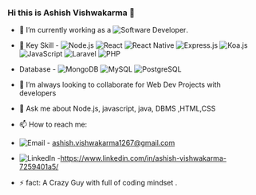 ### Hi this is Ashish Vishwakarma 👋

- 🔭 I’m currently working as a ![Software Developer](https://img.shields.io/badge/Software_Developer-FF6347?style=for-the-badge).
- 🌱 Key Skill - ![Node.js](https://img.shields.io/badge/Node.js-339933?style=for-the-badge&logo=nodedotjs&logoColor=white)
![React](https://img.shields.io/badge/React-20232A?style=for-the-badge&logo=react&logoColor=61DAFB)
![React Native](https://img.shields.io/badge/React_Native-20232A?style=for-the-badge&logo=react&logoColor=61DAFB)
![Express.js](https://img.shields.io/badge/Express.js-000000?style=for-the-badge&logo=express&logoColor=white)
![Koa.js](https://img.shields.io/badge/Koa.js-33333D?style=for-the-badge&logo=koa&logoColor=white)
![JavaScript](https://img.shields.io/badge/JavaScript-F7DF1E?style=for-the-badge&logo=javascript&logoColor=black)
![Laravel](https://img.shields.io/badge/Laravel-FF2D20?style=for-the-badge&logo=laravel&logoColor=white)
![PHP](https://img.shields.io/badge/PHP-777BB4?style=for-the-badge&logo=php&logoColor=white)

- Database - ![MongoDB](https://img.shields.io/badge/MongoDB-47A248?style=for-the-badge&logo=mongodb&logoColor=white)
![MySQL](https://img.shields.io/badge/MySQL-4479A1?style=for-the-badge&logo=mysql&logoColor=white)
![PostgreSQL](https://img.shields.io/badge/PostgreSQL-336791?style=for-the-badge&logo=postgresql&logoColor=white)

- 👯 I’m always looking to collaborate for Web Dev Projects with developers 
- 💬 Ask me about Node.js, javascript, java, DBMS ,HTML,CSS 
- 📫 How to reach me:
- ![Email](https://img.shields.io/badge/Email-D14836?style=for-the-badge&logo=gmail&logoColor=white)  - ashish.vishwakarma1267@gmail.com
- ![LinkedIn](https://img.shields.io/badge/LinkedIn-0077B5?style=for-the-badge&logo=linkedin&logoColor=white) -https://www.linkedin.com/in/ashish-vishwakarma-7259401a5/
- ⚡  fact: A Crazy Guy with full of coding mindset .

